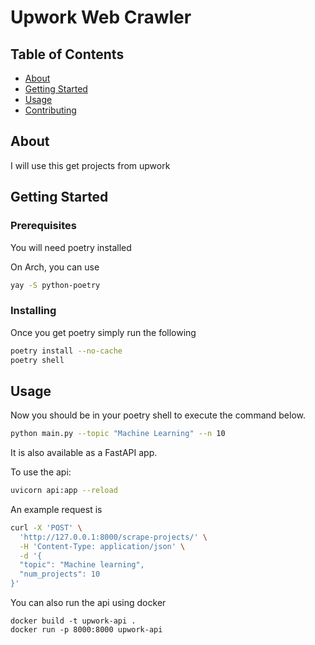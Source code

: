 # Upwork Web Crawler

## Table of Contents

- [About](#about)
- [Getting Started](#getting_started)
- [Usage](#usage)
- [Contributing](../CONTRIBUTING.md)

## About <a name = "about"></a>

I will use this get projects from upwork

## Getting Started <a name = "getting_started"></a>


### Prerequisites

You will need poetry installed 

On Arch, you can use

```bash
yay -S python-poetry 
```

### Installing

Once you get poetry simply run the following


```bash
poetry install --no-cache
poetry shell 
```

## Usage <a name = "usage"></a>

Now you should be in your poetry shell to execute the command below.


```bash
python main.py --topic "Machine Learning" --n 10
```

It is also available as a FastAPI app.

To use the api:

```bash
uvicorn api:app --reload
```
An example request is

```bash
curl -X 'POST' \
  'http://127.0.0.1:8000/scrape-projects/' \
  -H 'Content-Type: application/json' \
  -d '{
  "topic": "Machine learning",
  "num_projects": 10
}'
```
You can also run the api using docker

```
docker build -t upwork-api .
docker run -p 8000:8000 upwork-api
```
